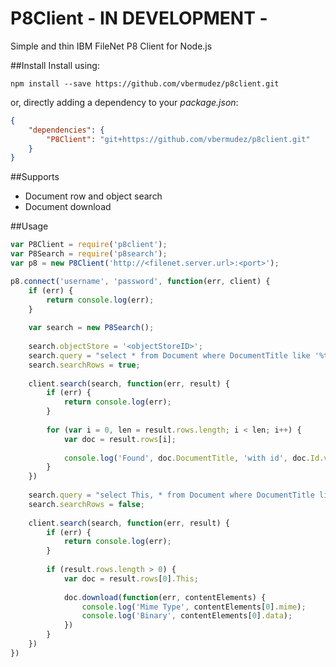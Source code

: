 # P8Client - IN DEVELOPMENT -

Simple and thin IBM FileNet P8 Client for Node.js

##Install
Install using:
```shellscript
npm install --save https://github.com/vbermudez/p8client.git
```
or, directly adding a dependency to your _package.json_:
```json
{
	"dependencies": {
		"P8Client": "git+https://github.com/vbermudez/p8client.git"
	}
}
```

##Supports
- Document row and object search
- Document download

##Usage
```JavaScript
var P8Client = require('p8client');
var P8Search = require('p8search');
var p8 = new P8Client('http://<filenet.server.url>:<port>');

p8.connect('username', 'password', function(err, client) {
	if (err) {
		return console.log(err);
	}
	
	var search = new P8Search();
	
	search.objectStore = '<objectStoreID>';
	search.query = "select * from Document where DocumentTitle like '%test%'";
	search.searchRows = true;
	
	client.search(search, function(err, result) {
		if (err) {
			return console.log(err);
		}
		
		for (var i = 0, len = result.rows.length; i < len; i++) {
			var doc = result.rows[i];
			
			console.log('Found', doc.DocumentTitle, 'with id', doc.Id.value);
		}
	})
	
	search.query = "select This, * from Document where DocumentTitle like '%test%'";
	search.searchRows = false;
	
	client.search(search, function(err, result) {
		if (err) {
			return console.log(err);
		}
		
		if (result.rows.length > 0) {
			var doc = result.rows[0].This;
			
			doc.download(function(err, contentElements) {
				console.log('Mime Type', contentElements[0].mime);
				console.log('Binary', contentElements[0].data);
			})
		}
	})
})
```
